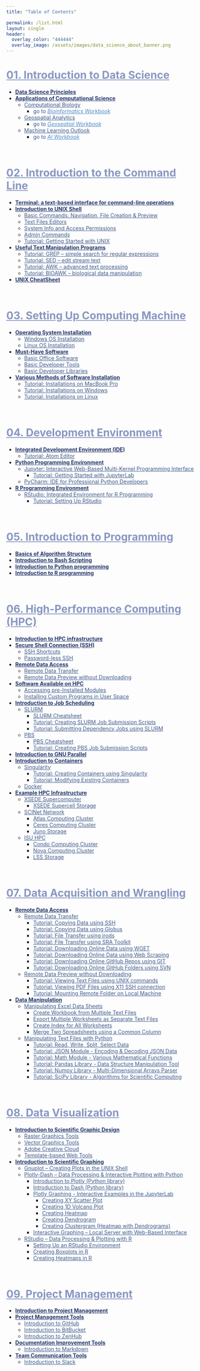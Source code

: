 ```yaml
---
title: "Table of Contents"

permalink: /list.html
layout: single
header:
  overlay_color: "444444"
  overlay_image: /assets/images/data_science_about_banner.png
---
```



# <a href="01-IntroToDataScience/00-IntroToDataScience-LandingPage" style="color: #8997c1;">01. Introduction to Data Science</a>
* **<a href="01-IntroToDataScience/01-data-science-principles" style="color: #24376b;">Data Science Principles</a>**
* **<a href="01-IntroToDataScience/02-computational-science-applications" style="color: #24376b;">Applications of Computational Science</a>**
  * <a href="01-IntroToDataScience/02A-computational-biology" style="color: #3f5a8a;">Computational Biology</a>
    * <span style="color: #3f5a8a;">go to</span> <a href="https://bioinformaticsworkbook.org" style="color: #518cc2;">_Bioinformatics Workbook_</a>
  * <a href="01-IntroToDataScience/02B-geospatial-analytics" style="color: #3f5a8a;">Geospatial Analytics</a>
    * <span style="color: #3f5a8a;">go to</span> <a href="https://geospatial.101workbook.org" style="color: #518cc2;">_Geospatial Workbook_</a>
  * <a href="01-IntroToDataScience/02C-machine-learning" style="color: #3f5a8a;">Machine Learning Outlook</a>
    * <span style="color: #3f5a8a;">go to</span> <a href="https://isugenomics.github.io/AI-workbook" style="color: #518cc2;">_AI Workbook_</a>
<br>

# <a href="02-IntroToCommandLine/00-IntroToCommandLine-LandingPage" style="color: #8997c1;">02. Introduction to the Command Line</a>
* **<a href="02-IntroToCommandLine/01-terminal-basics" style="color: #24376b;">Terminal: a text-based interface for command-line operations</a>**
* **<a href="02-IntroToCommandLine/02-intro-to-unix-shell" style="color: #24376b;">Introduction to UNIX Shell</a>**
  * <a href="02-IntroToCommandLine/02A-basic-commands" style="color: #3f5a8a;">Basic Commands: Navigation, File Creation & Preview</a>
  * <a href="02-IntroToCommandLine/02B-text-files-editors" style="color: #3f5a8a;">Text Files Editors</a>
  * <a href="02-IntroToCommandLine/02C-unix-system-info-permissions" style="color: #3f5a8a;">System Info and Access Permissions</a>
  * <a href="02-IntroToCommandLine/02D-admin-commands" style="color: #3f5a8a;">Admin Commands</a>
  * <a href="02-IntroToCommandLine/02E-tutorial-unix-getting-started" style="color: #3f5a8a;">Tutorial: Getting Started with UNIX</a>
* **<a href="02-IntroToCommandLine/03-text-manipulation-programs" style="color: #24376b;">Useful Text Manipulation Programs</a>**
  * <a href="02-IntroToCommandLine/03A-tutorial-unix-grep" style="color: #3f5a8a;">Tutorial: GREP – simple search for regular expressions</a>
  * <a href="02-IntroToCommandLine/03B-tutorial-unix-sed" style="color: #3f5a8a;">Tutorial: SED – edit stream text</a>
  * <a href="02-IntroToCommandLine/03C-tutorial-unix-awk" style="color: #3f5a8a;">Tutorial: AWK – advanced text processing</a>
  * <a href="02-IntroToCommandLine/03D-tutorial-unix-bioawk" style="color: #3f5a8a;">Tutorial: BIOAWK – biological data manipulation</a>
* **<a href="02-IntroToCommandLine/04-unix-cheat-sheet" style="color: #24376b;">UNIX CheatSheet</a>**
<br>

# <a href="03-SetUpComputingMachine/00-SetUpComputingMachine-LandingPage" style="color: #8997c1;">03. Setting Up Computing Machine</a>
* **<a href="03-SetUpComputingMachine/01-operating-system-installation" style="color: #24376b;">Operating System Installation</a>**
  * <a href="03-SetUpComputingMachine/01A-windows-installation" style="color: #3f5a8a;">Windows OS Installation</a>
  * <a href="03-SetUpComputingMachine/01B-linux-installation" style="color: #3f5a8a;">Linux OS Installation</a>
* **<a href="03-SetUpComputingMachine/02-must-have-software" style="color: #24376b;">Must-Have Software</a>**
  * <a href="03-SetUpComputingMachine/02A-basic-office-software" style="color: #3f5a8a;">Basic Office Software</a>
  * <a href="03-SetUpComputingMachine/02B-basic-developer-tools" style="color: #3f5a8a;">Basic Developer Tools</a>
  * <a href="03-SetUpComputingMachine/02C-basic-developer-libraries" style="color: #3f5a8a;">Basic Developer Libraries</a>
* **<a href="03-SetUpComputingMachine/03-various-methods-of-software-installation" style="color: #24376b;">Various Methods of Software Installation</a>**
  * <a href="03-SetUpComputingMachine/03A-tutorial-installations-on-mac" style="color: #3f5a8a;">Tutorial: Installations on MacBook Pro</a>
  * <a href="03-SetUpComputingMachine/03B-tutorial-installations-on-windows" style="color: #3f5a8a;">Tutorial: Installations on Windows</a>
  * <a href="03-SetUpComputingMachine/03C-tutorial-installations-on-linux" style="color: #3f5a8a;">Tutorial: Installations on Linux</a>
<br>

# <a href="04-DevelopmentEnvironment/00-DevelopmentEnvironment-LandingPage" style="color: #8997c1;">04. Development Environment</a>
* **<a href="04-DevelopmentEnvironment/01-integrated-development-environment" style="color: #24376b;">Integrated Development Environment (IDE)</a>**
  * <a href="04-DevelopmentEnvironment/01A-tutorial-atom-editor" style="color: #3f5a8a;">Tutorial: Atom Editor</a>
* **<a href="04-DevelopmentEnvironment/02-python-programming-environment" style="color: #24376b;">Python Programming Environment</a>**
  * <a href="04-DevelopmentEnvironment/02A-jupyter-basics" style="color: #3f5a8a;">Jupyter: Interactive Web-Based Multi-Kernel Programming Interface</a>
    * <a href="04-DevelopmentEnvironment/02B-tutorial-jupyter-lab" style="color: #3f5a8a;">Tutorial: Getting Started with JupyterLab </a>
  * <a href="04-DevelopmentEnvironment/02C-pycharm-ide" style="color: #3f5a8a;">PyCharm: IDE for Professional Python Developers</a>
* **<a href="04-DevelopmentEnvironment/03-r-programming-environment" style="color: #24376b;">R Programming Environment</a>**
  * <a href="04-DevelopmentEnvironment/03A-rstudio-basics" style="color: #3f5a8a;">RStudio: Integrated Environment for R Programming</a>
    * <a href="04-DevelopmentEnvironment/03B-tutorial-setting-up-rstudio" style="color: #3f5a8a;">Tutorial: Setting Up RStudio</a>
<br>

# <a href="05-IntroToProgramming/00-IntroToProgramming-LandingPage" style="color: #8997c1;">05. Introduction to Programming</a>
* **<a href="05-IntroToProgramming/01-basics-of-algorithm-structure" style="color: #24376b;">Basics of Algorithm Structure</a>**
* **<a href="05-IntroToProgramming/02-introduction-to-bash-scripting" style="color: #24376b;">Introduction to Bash Scripting</a>**
* **<a href="05-IntroToProgramming/03-introduction-to-python" style="color: #24376b;">Introduction to Python programming</a>**
* **<a href="05-IntroToProgramming/04-introduction-to-R" style="color: #24376b;">Introduction to R programming</a>**
<br>

# <a href="06-IntroToHPC/00-IntroToHPC-LandingPage" style="color: #8997c1;">06. High-Performance Computing (HPC)</a>
* **<a href="06-IntroToHPC/01-introduction-to-hpc-infrastructure" style="color: #24376b;">Introduction to HPC infrastructure</a>**
* **<a href="06-IntroToHPC/02-secure-shell-connection" style="color: #24376b;">Secure Shell Connection (SSH)</a>**
  * <a href="06-IntroToHPC/02A-ssh-shortcuts" style="color: #3f5a8a;">SSH Shortcuts</a>
  * <a href="06-IntroToHPC/02B-password-less-ssh" style="color: #3f5a8a;">Password-less SSH</a>
* **<a href="06-IntroToHPC/03-remote-data-access" style="color: #24376b;">Remote Data Access</a>**
  * <a href="06-IntroToHPC/03A-remote-data-transfer" style="color: #3f5a8a;">Remote Data Transfer</a>
  * <a href="06-IntroToHPC/03B-remote-data-preview" style="color: #3f5a8a;">Remote Data Preview without Downloading</a>
* **<a href="06-IntroToHPC/04-software-available-on-HPC" style="color: #24376b;">Software Available on HPC</a>**
  * <a href="06-IntroToHPC/04A-accessing-preinstalled-modules" style="color: #3f5a8a;">Accessing pre-Installed Modules</a>
  * <a href="06-IntroToHPC/04B-installing-custom-programs" style="color: #3f5a8a;">Installing Custom Programs in User Space</a>
* **<a href="06-IntroToHPC/05-introduction-to-job-scheduling" style="color: #24376b;">Introduction to Job Scheduling</a>**
  * <a href="06-IntroToHPC/05A-slurm-0-basics" style="color: #3f5a8a;">SLURM</a>
    * <a href="06-IntroToHPC/05A-slurm-1-cheatsheet" style="color: #3f5a8a;">SLURM Cheatsheet</a>
    * <a href="06-IntroToHPC/05A-slurm-2-tutorial-job-submission" style="color: #3f5a8a;">Tutorial: Creating SLURM Job Submission Scripts</a>
    * <a href="06-IntroToHPC/05A-slurm-3-tutorial-submitting-dependency-jobs" style="color: #3f5a8a;">Tutorial: Submitting Dependency Jobs using SLURM</a>
  * <a href="06-IntroToHPC/05B-pbs-0-basics" style="color: #3f5a8a;">PBS</a>
    * <a href="06-IntroToHPC/05B-pbs-1-cheatsheet" style="color: #3f5a8a;">PBS Cheatsheet</a>
    * <a href="06-IntroToHPC/05B-pbs-2-tutorial-job-submission" style="color: #3f5a8a;">Tutorial: Creating PBS Job Submission Scripts</a>
* **<a href="06-IntroToHPC/06-introduction-to-gnu-parallel" style="color: #24376b;">Introduction to GNU Parallel</a>**
* **<a href="06-IntroToHPC/07-introduction-to-containers" style="color: #24376b;">Introduction to Containers</a>**
  * <a href="06-IntroToHPC/07A-singularity-0-basics" style="color: #3f5a8a;">Singularity</a>
    * <a href="06-IntroToHPC/07A-singularity-1-tutorial-creating-containers" style="color: #3f5a8a;">Tutorial: Creating Containers using Singularity</a>
    * <a href="06-IntroToHPC/07A-singularity-2-tutorial-modyfying-containers" style="color: #3f5a8a;">Tutorial: Modifying Existing Containers</a>
  * <a href="06-IntroToHPC/07B-docker-0-basics" style="color: #3f5a8a;">Docker</a>
* **<a href="06-IntroToHPC/08-example-hpc-infrastructure" style="color: #24376b;">Example HPC Infrastructure</a>**
  * <a href="06-IntroToHPC/08A-xsede-0-supercomputer-intro" style="color: #3f5a8a;">XSEDE Supercomputer</a>
    * <a href="06-IntroToHPC/08A-xsede-1-supercell-storage" style="color: #3f5a8a;">XSEDE Supercell Storage</a>
  * <a href="06-IntroToHPC/08B-scinet-0-network-intro" style="color: #3f5a8a;">SCINet Network</a>
    * <a href="06-IntroToHPC/08B-scinet-1-atlas-cluster" style="color: #3f5a8a;">Atlas Computing Cluster</a>
    * <a href="06-IntroToHPC/08B-scinet-2-ceres-cluster" style="color: #3f5a8a;">Ceres Computing Cluster</a>
    * <a href="06-IntroToHPC/08B-scinet-3-juno-storage" style="color: #3f5a8a;">Juno Storage</a>
  * <a href="06-IntroToHPC/08C-isu-hpc-0-intro" style="color: #3f5a8a;">ISU HPC</a>
    * <a href="06-IntroToHPC/08C-isu-hpc-1-condo-cluster" style="color: #3f5a8a;">Condo Computing Cluster</a>
    * <a href="06-IntroToHPC/08C-isu-hpc-2-nova-cluster" style="color: #3f5a8a;">Nova Computing Cluster</a>
    * <a href="06-IntroToHPC/08C-isu-hpc-3-lss-storage" style="color: #3f5a8a;">LSS Storage</a>
<br>

# <a href="07-DataParsing/00-DataParsing-LandingPage" style="color: #8997c1;">07. Data Acquisition and Wrangling</a>
* **<a href="07-DataParsing/01-remote-data-access" style="color: #24376b;">Remote Data Access</a>**
  * <a href="07-DataParsing/01A-0-remote-data-transfer" style="color: #3f5a8a;">Remote Data Transfer</a>
    * <a href="07-DataParsing/01A-1-tutorial-copy-ssh" style="color: #3f5a8a;">Tutorial: Copying Data using SSH</a>
    * <a href="07-DataParsing/01A-2-tutorial-copy-globus" style="color: #3f5a8a;">Tutorial: Copying Data using Globus</a>
    * <a href="07-DataParsing/01A-3-tutorial-transfer-irods" style="color: #3f5a8a;">Tutorial: File Transfer using irods</a>
    * <a href="07-DataParsing/01A-4-tutorial-transfer-sra" style="color: #3f5a8a;">Tutorial: File Transfer using SRA Toolkit</a>
    * <a href="07-DataParsing/01A-5-tutorial-download-wget" style="color: #3f5a8a;">Tutorial: Downloading Online Data using WGET</a>
    * <a href="07-DataParsing/01A-6-tutorial-download-web-scraping" style="color: #3f5a8a;">Tutorial: Downloading Online Data using Web Scraping</a>
    * <a href="07-DataParsing/01A-7-tutorial-download-github-repos-git" style="color: #3f5a8a;">Tutorial: Downloading Online GitHub Repos using GIT</a>
    * <a href="07-DataParsing/01A-8-tutorial-download-github-folders-svn" style="color: #3f5a8a;">Tutorial: Downloading Online GitHub Folders using SVN</a>
  * <a href="07-DataParsing/01B-0-remote-data-preview" style="color: #3f5a8a;">Remote Data Preview without Downloading</a>
    * <a href="07-DataParsing/01B-1-tutorial-view-text-files-unix" style="color: #3f5a8a;">Tutorial: Viewing Text Files using UNIX commands</a>
    * <a href="07-DataParsing/01B-2-tutorial-view-pdf-files-x11" style="color: #3f5a8a;">Tutorial: Viewing PDF Files using X11 SSH connection</a>
    * <a href="07-DataParsing/01B-3-tutorial-mount-remote-folder" style="color: #3f5a8a;">Tutorial: Mounting Remote Folder on Local Machine</a>
* **<a href="07-DataParsing/02-data-manipulation" style="color: #24376b;">Data Manipulation</a>**
  * <a href="07-DataParsing/02A-0-manipulate-excel-sheets" style="color: #3f5a8a;">Manipulating Excel Data Sheets</a>
    * <a href="07-DataParsing/02A-1-tutorial-create-workbook-from-multiple-files" style="color: #3f5a8a;">Create Workbook from Multiple Text Files</a>
    * <a href="07-DataParsing/02A-2-tutorial-export-multiple-worksheets" style="color: #3f5a8a;">Export Multiple Worksheets as Separate Text Files</a>
    * <a href="07-DataParsing/02A-3-tutorial-create-index-for-all-worksheets" style="color: #3f5a8a;">Create Index for All Worksheets</a>
    * <a href="07-DataParsing/02A-4-tutorial-merge-spreadsheets-by-column" style="color: #3f5a8a;">Merge Two Spreadsheets using a Common Column</a>
  * <a href="07-DataParsing/02B-0-manipulate-data-with-python" style="color: #3f5a8a;">Manipulating Text Files with Python</a>
    * <a href="07-DataParsing/02B-1-tutorial-read-write-split-select-data" style="color: #3f5a8a;">Tutorial: Read, Write, Split, Select Data</a>
    * <a href="07-DataParsing/02B-2-tutorial-python-manage-data-json-string" style="color: #3f5a8a;">Tutorial: JSON Module - Encoding & Decoding JSON Data</a>
    * <a href="07-DataParsing/02B-3-tutorial-python-round-abs-data-math-module" style="color: #3f5a8a;">Tutorial: Math Module - Various Mathematical Functions</a>
    * <a href="07-DataParsing/02B-4-tutorial-python-data-manipulation-pandas" style="color: #3f5a8a;">Tutorial: Pandas Library - Data Structure Manipulation Tool</a>
    * <a href="07-DataParsing/02B-5-tutorial-python-array-manipulation-numpy" style="color: #3f5a8a;">Tutorial: Numpy Library - Multi-Dimensional Arrays Parser</a>
    * <a href="07-DataParsing/02B-6-tutorial-python-apply-statistics-scipy" style="color: #3f5a8a;">Tutorial: SciPy Library - Algorithms for Scientific Computing</a>
<br>

# <a href="08-DataVisualization/00-DataVisualization-LandingPage" style="color: #8997c1;">08. Data Visualization</a>
* **<a href="" style="color: #24376b;">Introduction to Scientific Graphic Design</a>**
  * <a href="" style="color: #3f5a8a;">Raster Graphics Tools</a>
  * <a href="" style="color: #3f5a8a;">Vector Graphics Tools</a>
  * <a href="" style="color: #3f5a8a;">Adobe Creative Cloud</a>
  * <a href="" style="color: #3f5a8a;">Template-based Web Tools</a>
* **<a href="" style="color: #24376b;">Introduction to Scientific Graphing</a>**
  * <a href="" style="color: #3f5a8a;">Gnuplot – Creating Plots in the UNIX Shell</a>
  * <a href="" style="color: #3f5a8a;">Plotly-Dash – Data Processing & Interactive Plotting with Python</a>
    * <a href="" style="color: #3f5a8a;">Introduction to Plotly (Python library)</a>
    * <a href="" style="color: #3f5a8a;">Introduction to Dash (Python library)</a>
    * <a href="" style="color: #3f5a8a;">Plotly Graphing - Interactive Examples in the JupyterLab</a>
      * <a href="" style="color: #3f5a8a;">Creating XY Scatter Plot</a>
      * <a href="" style="color: #3f5a8a;">Creating 1D Volcano Plot</a>
      * <a href="" style="color: #3f5a8a;">Creating Heatmap</a>
      * <a href="" style="color: #3f5a8a;">Creating Dendrogram</a>
      * <a href="" style="color: #3f5a8a;">Creating Clustergram (Heatmap with Dendrograms)</a>
    * <a href="" style="color: #3f5a8a;">Interactive Graphing – Local Server with Web-Based Interface</a>
  * <a href="" style="color: #3f5a8a;">RStudio – Data Processing & Plotting with R</a>
    * <a href="" style="color: #3f5a8a;">Setting Up an RStudio Environment</a>
    * <a href="" style="color: #3f5a8a;">Creating Boxplots in R</a>
    * <a href="" style="color: #3f5a8a;">Creating Heatmaps in R</a>
<br>

# <a href="09-ProjectManagement/00-ProjectManagement-LandingPage" style="color: #8997c1;">09. Project Management</a>
* **<a href="" style="color: #24376b;">Introduction to Project Management</a>**
* **<a href="" style="color: #24376b;">Project Management Tools</a>**
  * <a href="" style="color: #3f5a8a;">Introduction to GitHub</a>
  * <a href="" style="color: #3f5a8a;">Introduction to BitBucket</a>
  * <a href="" style="color: #3f5a8a;">Introduction to ZenHub</a>
* **<a href="" style="color: #24376b;">Documentation Improvement Tools</a>**
  * <a href="" style="color: #3f5a8a;">Introduction to Markdown</a>
* **<a href="" style="color: #24376b;">Team Communication Tools</a>**
  * <a href="" style="color: #3f5a8a;">Introduction to Slack</a>
